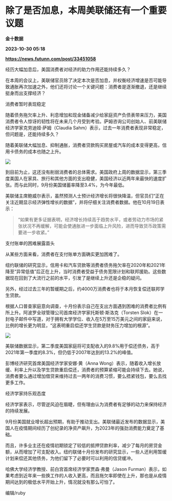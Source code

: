 # 除了是否加息，本周美联储还有一个重要议题
**金十数据**

**2023-10-30 05:18**

**https://news.futunn.com/post/33451058**

经历大幅加息后，美国消费者对经济的助力作用还能持续多久？

在本周的会议上，美联储官员除了决定本次是否加息，并权衡经济增速是否可能导致通胀再次加速之外，他们还将讨论一个关键问题：消费者是逐渐撤退，还是继续挺身而出支撑经济？

消费者暂时表现稳定

随着债务拖欠率上升、利息增加和现金储备减少给家庭资产负债表带来压力，美国消费者令人惊讶的韧性将在未来几个月受到考验。萨姆咨询公司创始人、前美联储经济学家克劳迪娅·萨姆（Claudia Sahm）表示，过去一年消费者表现非常稳定，但问题是，还能持续多久？

随着美联储大幅加息、抑制通胀，消费者贷款购买房屋或汽车的成本变得更高，信用卡债务的成本也随之上升。

![](https://newsfile.futunn.com/public/NN-PersistNewsContentImage/7781/20231030/pic/0-33451058-0-e6f418f5c4ef882252f53c42411f9817.png/big)

到目前为止，这还没有削弱消费者的总体需求。美国政府上周的数据显示，第三季度美国人在家具、旅行和其他方面的支出稳健，美国经济以近两年来最快的速度扩张。而与此同时，9月份美国储蓄率降至3.4%，为今年最低。

美联储主席鲍威尔表示，虽然预测人士预计经济增长将很快降温，但官员们“正在关注近期显示经济弹性增长的数据”，并将仔细关注消费者数据。他在10月19日表示：

> “如果有更多证据表明，经济增长持续高于趋势水平，或者劳动力市场的紧张状况不再缓解，可能会使通胀进一步面临上升风险，进而导致货币政策需要进一步收紧。”

支付账单的困难展露苗头

从某些方面来看，消费者在支付账单方面确实更加困难了。

纽约联储的研究显示，信用卡和汽车贷款等消费者债务拖欠率在2020年和2021年降至“异常低值”后正在上升，当时消费者受益于债务宽限计划和联邦援助。这些数据现在回到了大流行之前的水平，引发了是继续上升还是企稳的疑问。

另外，经过过去三年的暂缓期之后，约4000万消费者也将于本月恢复偿还联邦学生贷款。

根据人口普查家庭意向调查，十月份表示自己在支出方面遇到困难的消费者比例有所上升。阿波罗全球管理公司首席经济学家托斯顿·斯洛克（Torsten Slok）在一封电子邮件中写道，对于拥有大学学位、收入在5万至15万美元之间的家庭来说，比例的增长更为明显，“这表明重启偿还学生贷款是财务压力增加的根源”。

![](https://newsfile.futunn.com/public/NN-PersistNewsContentImage/7781/20231030/pic/0-33451058-2-10e102556f7fb1a67dc12aaee725719e.png/big)

美联储数据显示，第二季度美国家庭将可支配收入的9.8%用于偿还债务，高于2021年第一季度的8.3%，但仍低于2007年达到的13.2%的峰值。

彭博经济研究首席美国经济学家安娜·黄（Anna Wong）表示，随着收入增长放缓、利率上升以及学生贷款重启偿还，消费者的预算紧缩可能会持续下去。她说，消费者要么通过增加借贷来维持过去一两年的消费习惯，要么捂紧钱包，要么去找更多工作。

经济学家持乐观态度

经济学家表示，尽管逆风迫在眉睫，但有理由认为消费者有足够的动力来保持经济的持续发展。

9月份美国就业增长超出预期，有助于推动支出。美联储最近发布的数据显示，美国人在疫情期间经历了创纪录的净资产飙升，为2023年的强劲消费能力奠定了基础。

而且，许多业主还在疫情初期锁定了较低的抵押贷款利率，减少了每月的房贷金额，从而增加了可支配收入。纽约联储十月份发布的研究显示，一些人还利用暂缓计划来偿还其他债务，为他们留下了必要时可以利用的信贷缓冲。

哈佛大学经济学教授、前白宫首席经济学家贾森·弗曼（Jason Furman）表示，如果考虑到近年来一些换工作的人收入更高，而且拖欠率即使在上升，那也是从疫情期间达到的极低水平开始上升，情况就没有那么可怕了。

编辑/ruby
